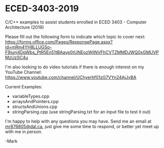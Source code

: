 # ECED-3403-2019
C/C++ examples to assist students enrolled in ECED 3403 - Computer Architecture (2019)

Please fill out the following form to indicate which topic to cover next:
https://forms.office.com/Pages/ResponsePage.aspx?id=mRm4YH8LLUGSo-F9iunj4DpWbs_PtR5En51tBAavp0tUNEozWjlNVFhCVTZMMDJWQ0xGMUVPMzUzSC4u

I'm also looking to do video tutorials if there is enough interest on my YouTube Channel:
https://www.youtube.com/channel/UChyerhf01zG7VYn24AjJyBA

Current Examples:
  - variableTypes.cpp                   
  - arraysAndPointers.cpp
  - structsAndUnions.cpp
  - stringParsing.cpp     (use stringParsing.txt for an input file to test it out)

I'm happy to help with any questions you may have. Send me an email at mr876805@dal.ca, just give me some time to respond, or better yet meet up with me in person. 

\-Mark
